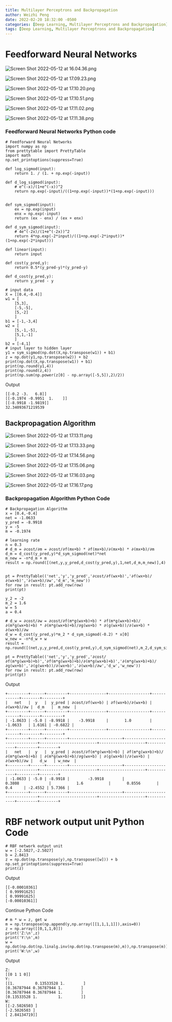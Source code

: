 ```yaml
---
title: Multilayer Perceptrons and Backpropagation
author: Weizhi Peng
date: 2022-02-20 18:32:00 -0500
categories: [Deep Learning, Multilayer Perceptrons and Backpropagation]
tags: [Deep Learning, Multilayer Perceptrons and Backpropagation]
---
```



# Feedforward Neural Networks

![Screen Shot 2022-05-12 at 16.04.36.png](Week%204%20Multilayer%20Perceptrons%20and%20Backpropagation%203f4c9f96bcf5443eba9689902a6014d8/Screen_Shot_2022-05-12_at_16.04.36.png)

![Screen Shot 2022-05-12 at 17.09.23.png](Week%204%20Multilayer%20Perceptrons%20and%20Backpropagation%203f4c9f96bcf5443eba9689902a6014d8/Screen_Shot_2022-05-12_at_17.09.23.png)

![Screen Shot 2022-05-12 at 17.10.20.png](Week%204%20Multilayer%20Perceptrons%20and%20Backpropagation%203f4c9f96bcf5443eba9689902a6014d8/Screen_Shot_2022-05-12_at_17.10.20.png)

![Screen Shot 2022-05-12 at 17.10.51.png](Week%204%20Multilayer%20Perceptrons%20and%20Backpropagation%203f4c9f96bcf5443eba9689902a6014d8/Screen_Shot_2022-05-12_at_17.10.51.png)

![Screen Shot 2022-05-12 at 17.11.02.png](Week%204%20Multilayer%20Perceptrons%20and%20Backpropagation%203f4c9f96bcf5443eba9689902a6014d8/Screen_Shot_2022-05-12_at_17.11.02.png)

![Screen Shot 2022-05-12 at 17.11.38.png](Week%204%20Multilayer%20Perceptrons%20and%20Backpropagation%203f4c9f96bcf5443eba9689902a6014d8/Screen_Shot_2022-05-12_at_17.11.38.png)


### Feedforward Neural Networks Python code

    # Feedforward Neural Networks
    import numpy as np
    from prettytable import PrettyTable
    import math
    np.set_printoptions(suppress=True)

    def log_sigmod(input):
        return 1. / (1. + np.exp(-input))

    def d_log_sigmod(input):
        # e^(-x)/(1+e^(-x))^2
        return np.exp(-input)/((1+np.exp(-input))*(1+np.exp(-input)))


    def sym_sigmod(input):
        ex = np.exp(input)
        enx = np.exp(-input)
        return (ex - enx) / (ex + enx)

    def d_sym_sigmod(input):
        # 4e^(-2x)/(1+e^(-2x))^2
        return 4*np.exp(-2*input)/((1+np.exp(-2*input))*(1+np.exp(-2*input)))

    def linear(input):
        return input

    def cost(y_pred,y):
        return 0.5*(y_pred-y)*(y_pred-y)

    def d_cost(y_pred,y):
        return y_pred - y

    # input data
    X = [[0.4,-0.4]]
    w1 = [
        [5,3],
        [-5,-5],
        [5,-2]
        ]
    b1 = [-1,-3,4]
    w2 = [
        [5,-1,-5],
        [5,1,-1]
        ]
    b2 = [-4,1]
    # input layer to hidden layer
    y1 = sym_sigmod(np.dot(X,np.transpose(w1)) + b1)
    z = np.dot(y1,np.transpose(w2)) + b2
    print(np.dot(X,np.transpose(w1)) + b1)
    print(np.round(y1,4))
    print(np.round(z,4))
    print(np.sum(np.power(z[0] - np.array([-5,5]),2)/2))

Output

    [[-0.2 -3.   6.8]]
    [[-0.1974 -0.9951  1.    ]]
    [[-8.9918 -1.9819]]
    32.34093671219539


## Backpropagation Algorithm

![Screen Shot 2022-05-12 at 17.13.11.png](Week%204%20Multilayer%20Perceptrons%20and%20Backpropagation%203f4c9f96bcf5443eba9689902a6014d8/Screen_Shot_2022-05-12_at_17.13.11.png)

![Screen Shot 2022-05-12 at 17.13.33.png](Week%204%20Multilayer%20Perceptrons%20and%20Backpropagation%203f4c9f96bcf5443eba9689902a6014d8/Screen_Shot_2022-05-12_at_17.13.33.png)

![Screen Shot 2022-05-12 at 17.14.56.png](Week%204%20Multilayer%20Perceptrons%20and%20Backpropagation%203f4c9f96bcf5443eba9689902a6014d8/Screen_Shot_2022-05-12_at_17.14.56.png)

![Screen Shot 2022-05-12 at 17.15.06.png](Week%204%20Multilayer%20Perceptrons%20and%20Backpropagation%203f4c9f96bcf5443eba9689902a6014d8/Screen_Shot_2022-05-12_at_17.15.06.png)

![Screen Shot 2022-05-12 at 17.16.03.png](Week%204%20Multilayer%20Perceptrons%20and%20Backpropagation%203f4c9f96bcf5443eba9689902a6014d8/Screen_Shot_2022-05-12_at_17.16.03.png)

![Screen Shot 2022-05-12 at 17.16.17.png](Week%204%20Multilayer%20Perceptrons%20and%20Backpropagation%203f4c9f96bcf5443eba9689902a6014d8/Screen_Shot_2022-05-12_at_17.16.17.png)


### Backpropagation Algorithm Python Code

    # Backpropagation Algorithm
    x = [0.4,-0.4]
    net = -1.0633
    y_pred = -8.9918
    y = -5
    m = -0.1974

    # learning rate
    n = 0.3
    # d_m = ∂cost/∂m = ∂cost/∂f(mx+b) * ∂f(mx+b)/∂(mx+b) * ∂(mx+b)/∂m
    d_m = d_cost(y_pred,y)*d_sym_sigmod(net)*net
    m_new = -n*d_m + m
    result = np.round([(net,y,y_pred,d_cost(y_pred,y),1,net,d_m,m_new)],4)


    pt = PrettyTable(('net','y','y_pred','∂cost/∂f(wx+b)','∂f(wx+b)/∂(wx+b)','∂(wx+b)/∂w','d_m','m_new'))
    for row in result: pt.add_row(row)
    print(pt)

    y_2 = -2
    m_2 = 1.6
    w = 5
    a = 0.4

    # d_w = ∂cost/∂w = ∂cost/∂f(m*g(wx+b)+b) * ∂f(m*g(wx+b)+b)/∂(m*g(wx+b)+b) * ∂(m*g(wx+b)+b)/∂g(wx+b) * ∂(g(wx+b))/∂(wx+b) * ∂(wx+b)/∂w
    d_w = d_cost(y_pred,y)*m_2 * d_sym_sigmod(-0.2) * x[0]
    w_new = -n*d_w + w
    result = np.round([(net,y,y_pred,d_cost(y_pred,y),d_sym_sigmod(net),m_2,d_sym_sigmod(a),x[0],d_w,w_new)],4)

    pt = PrettyTable(('net','y','y_pred','∂cost/∂f(m*g(wx+b)+b)','∂f(m*g(wx+b)+b)/∂(m*g(wx+b)+b)','∂(m*g(wx+b)+b)/∂g(wx+b)','∂(g(wx+b))/∂(wx+b)','∂(wx+b)/∂w','d_w','w_new'))
    for row in result: pt.add_row(row)
    print(pt)

Output

    +---------+------+---------+----------------+------------------+------------+--------+---------+
    |   net   |  y   |  y_pred | ∂cost/∂f(wx+b) | ∂f(wx+b)/∂(wx+b) | ∂(wx+b)/∂w |  d_m   |  m_new  |
    +---------+------+---------+----------------+------------------+------------+--------+---------+
    | -1.0633 | -5.0 | -8.9918 |    -3.9918     |       1.0        |  -1.0633   | 1.6161 | -0.6822 |
    +---------+------+---------+----------------+------------------+------------+--------+---------+
    +---------+------+---------+-----------------------+--------------------------------+-------------------------+--------------------+------------+---------+--------+
    |   net   |  y   |  y_pred | ∂cost/∂f(m*g(wx+b)+b) | ∂f(m*g(wx+b)+b)/∂(m*g(wx+b)+b) | ∂(m*g(wx+b)+b)/∂g(wx+b) | ∂(g(wx+b))/∂(wx+b) | ∂(wx+b)/∂w |   d_w   | w_new  |
    +---------+------+---------+-----------------------+--------------------------------+-------------------------+--------------------+------------+---------+--------+
    | -1.0633 | -5.0 | -8.9918 |        -3.9918        |             0.3808             |           1.6           |       0.8556       |    0.4     | -2.4552 | 5.7366 |
    +---------+------+---------+-----------------------+--------------------------------+-------------------------+--------------------+------------+---------+--------+


# RBF network output unit Python Code

    # RBF network output unit
    w = [-2.5027,-2.5027]
    b = 2.8413
    z = np.dot(np.transpose(y),np.transpose([w])) + b
    np.set_printoptions(suppress=True)
    print(z)

Output

    [[-0.00010361]
    [ 0.99991625]
    [ 0.99991625]
    [-0.00010361]]

Continue Python Code

    # m * w = z, get w
    m = np.transpose(np.append(y,np.array([[1,1,1,1]]),axis=0))
    z = np.array([[0,1,1,0]])
    print('Z:\n',z)
    print('Y:\n',m)
    w = np.dot(np.dot(np.linalg.inv(np.dot(np.transpose(m),m)),np.transpose(m)),np.transpose(z))
    print('W:\n',w)

Output

    Z:
    [[0 1 1 0]]
    Y:
    [[1.         0.13533528 1.        ]
    [0.36787944 0.36787944 1.        ]
    [0.36787944 0.36787944 1.        ]
    [0.13533528 1.         1.        ]]
    W:
    [[-2.5026503 ]
    [-2.5026503 ]
    [ 2.84134719]]
